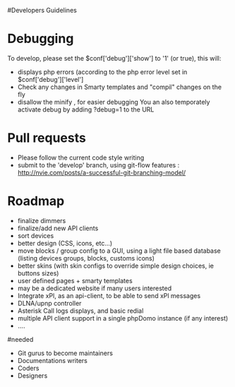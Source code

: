 #Developers Guidelines

# Debugging
To develop, please set the $conf['debug']['show'] to '1' (or true), this will:
- displays php errors (according to the php error level set in $conf['debug']['level']
- Check any changes in Smarty templates and "compil" changes on the fly
- disallow the minify , for easier debugging
You an also temporately activate debug by adding ?debug=1 to the URL


# Pull requests
- Please follow the current code style writing 
- submit to the 'develop' branch, using git-flow features : http://nvie.com/posts/a-successful-git-branching-model/


# Roadmap
- finalize dimmers
- finalize/add new API clients
- sort devices
- better design (CSS, icons, etc...)
- move blocks / group config to a GUI, using a light file based database (listing devices groups, blocks, customs icons)
- better skins (with skin configs to override simple design choices, ie buttons sizes)
- user defined pages + smarty templates
- may be a dedicated website if many users interested
- Integrate xPl, as an api-client, to be able to send xPl messages
- DLNA/upnp controller
- Asterisk Call logs displays, and basic redial
- multiple API client support in a single phpDomo instance (if any interest)
- ....


#needed
- Git gurus to become maintainers
- Documentations writers
- Coders
- Designers
